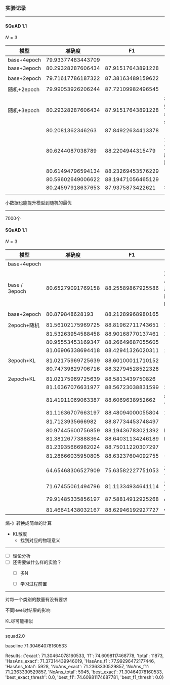 

### 实验记录

---

#### SQuAD 1.1

$N=3$

| 模型        | 准确度            | F1                | 备注                        |
| ----------- | ----------------- | ----------------- | --------------------------- |
| base+4epoch | 79.93377483443709 |                   |                             |
| base+3epoch | 80.29328287606434 | 87.91517643891228 |                             |
|             |                   |                   |                             |
| base+2epoch | 79.71617786187322 | 87.38163489159622 |                             |
|             |                   |                   |                             |
| 随机+2epoch | 79.99053926206244 | 87.72109982496545 |                             |
| 随机+3epoch | 80.29328287606434 | 87.91517643891228 | 相比添加完全的set和subset的 |
|             | 80.2081362346263  | 87.84922634413378 |                             |
|             | 80.6244087038789  | 88.2204944315479  | 1，12的方法，程序有些问题   |
|             | 80.61494796594134 | 88.23269453576229 |                             |
|             | 80.59602649006622 | 88.19471056465129 |                             |
|             | 80.24597918637653 | 87.9375873422621  | 321,21,1                    |
|             |                   |                   |                             |

小数据也能提升模型到随机的最优

---

7000个

#### SQuAD 1.1

$N=3$

| 模型          | 准确度            | F1                | 备注                                                     |
| ------------- | ----------------- | ----------------- | -------------------------------------------------------- |
| base+4epoch   |                   |                   |                                                          |
| base / 3epoch | 80.65279091769158 | 88.25589867925586 | 对比上面的结果来看，其实用少量数据也能够达到这样的效果？ |
|               |                   |                   |                                                          |
| base+2epoch   | 80.879848628193   | 88.21289968980165 |                                                          |
|               |                   |                   |                                                          |
| 2epoch+随机   | 81.56102175969725 | 88.81962711743651 | 1+12+123                                                 |
|               | 81.53263954588458 | 88.90168770137461 | 1+2+3                                                    |
|               | 80.95553453169347 | 88.26649687055605 |                                                          |
|               | 81.06906338694418 | 88.42941326020311 | 1_12_123                                                 |
|               |                   |                   |                                                          |
| 3epoch+KL     | 81.02175969725639 | 88.60100011710152 |                                                          |
|               | 80.74739829706716 | 88.32794528522328 |                                                          |
|               |                   |                   |                                                          |
| 2epoch+KL     | 81.02175969725639 | 88.5813439750826  |                                                          |
|               | 81.16367076631977 | 88.56723038831599 | 2462                                                     |
|               | 81.41911069063387 | 88.6069638952662  | 820+171 线性分布                                         |
|               | 81.11636707663197 | 88.48094000055804 | 1+12+123                                                 |
|               | 81.7123935666982  | 88.87734453748497 | ？                                                       |
|               | 80.97445600756859 | 88.19436783021392 | Log_softmax                                              |
|               | 81.38126773888364 | 88.64031134246189 | N=5                                                      |
|               | 81.23935666982024 | 88.75011220307297 |                                                          |
|               | 81.28666035950805 | 88.63237604092755 | 长len                                                    |
|               |                   |                   |                                                          |
|               | 64.65468306527909 | 75.63582227751053 | 放到前面+epoch=1                                         |
|               | 71.67455061494796 | 81.11334934641114 | 放到前面+epoch=2                                         |
|               | 79.91485335856197 | 87.58814912925268 | epoch=1 后                                               |
|               |                   |                   |                                                          |
|               | 81.46641438032167 | 88.62946192927727 | w gan                                                    |





熵-》转换成简单的计算

- KL散度
  - 找到对应的物理意义

---

- [ ] 理论分析
- [ ] 还需要做什么样的实验？
  - [ ] 多N
  - [ ] 学习过程前置



---

对每一个类别的数量有没有要求

不同level对结果的影响







KL尽可能相似



---

squad2.0

baseline 71.30464078160533

Results: {'exact': 71.30464078160533, 'f1': 74.6098117468778, 'total': 11873, 'HasAns_exact': 71.37314439946019, 'HasAns_f1': 77.99296472177446, 'HasAns_total': 5928, 'NoAns_exact': 71.2363330529857, 'NoAns_f1': 71.2363330529857, 'NoAns_total': 5945, 'best_exact': 71.30464078160533, 'best_exact_thresh': 0.0, 'best_f1': 74.60981174687781, 'best_f1_thresh': 0.0}